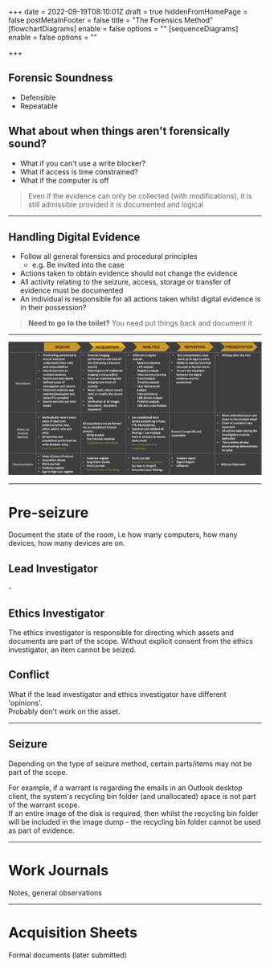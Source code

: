 +++
date = 2022-09-19T08:10:01Z
draft = true
hiddenFromHomePage = false
postMetaInFooter = false
title = "The Forensics Method"
[flowchartDiagrams]
enable = false
options = ""
[sequenceDiagrams]
enable = false
options = ""

+++
## Forensic Soundness

* Defensible
* Repeatable

## What about when things aren't forensically sound?

* What if you can't use a write blocker?
* What if access is time constrained?
* What if the computer is off

> Even if the evidence can only be collected (with modifications), it is still admissible provided it is documented and logical

***

## Handling Digital Evidence

* Follow all general forensics and procedural principles
  * e.g. Be invited into the case
* Actions taken to obtain evidence should not change the evidence
* All activity relating to the seizure, access, storage or transfer of evidence must be documented
* An individual is responsible for all actions taken whilst digital evidence is in their possession?

> **Need to go to the toilet?** You need put things back and document it

***

![](/uploads/snipaste_2022-09-19_18-30-54.jpg)

***

# Pre-seizure

Document the state of the room, i.e how many computers, how many devices, how many devices are on.

## Lead Investigator

\-

## Ethics Investigator

The ethics investigator is responsible for directing which assets and documents are part of the scope. Without explicit consent from the ethics investigator, an item cannot be seized.

## Conflict

What if the lead investigator and ethics investigator have different 'opinions'.  
Probably don't work on the asset.

***

## Seizure

Depending on the type of seizure method, certain parts/items may not be part of the scope.

For example, if a warrant is regarding the emails in an Outlook desktop client, the system's recycling bin folder (and unallocated) space is not part of the warrant scope.  
If an entire image of the disk is required, then whilst the recycling bin folder will be included in the image dump - the recycling bin folder cannot be used as part of evidence.

***

# Work Journals

Notes, general observations

***

# Acquisition Sheets

Formal documents (later submitted)